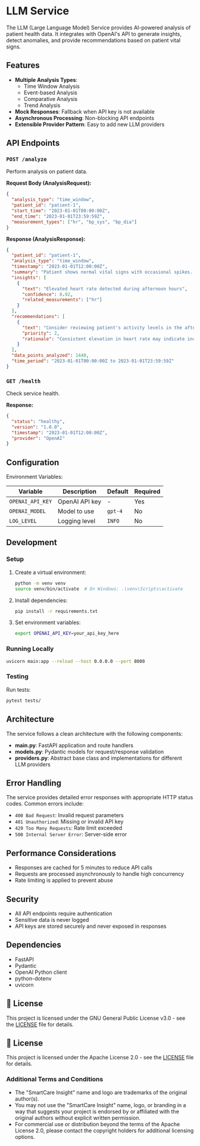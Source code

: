 # LLM Service

The LLM (Large Language Model) Service provides AI-powered analysis of patient health data. It integrates with OpenAI's API to generate insights, detect anomalies, and provide recommendations based on patient vital signs.

## Features

- **Multiple Analysis Types**:
  - Time Window Analysis
  - Event-based Analysis
  - Comparative Analysis
  - Trend Analysis
- **Mock Responses**: Fallback when API key is not available
- **Asynchronous Processing**: Non-blocking API endpoints
- **Extensible Provider Pattern**: Easy to add new LLM providers

## API Endpoints

### `POST /analyze`

Perform analysis on patient data.

**Request Body (AnalysisRequest):**
```json
{
  "analysis_type": "time_window",
  "patient_id": "patient-1",
  "start_time": "2023-01-01T00:00:00Z",
  "end_time": "2023-01-01T23:59:59Z",
  "measurement_types": ["hr", "bp_sys", "bp_dia"]
}
```

**Response (AnalysisResponse):**
```json
{
  "patient_id": "patient-1",
  "analysis_type": "time_window",
  "timestamp": "2023-01-01T12:00:00Z",
  "summary": "Patient shows normal vital signs with occasional spikes...",
  "insights": [
    {
      "text": "Elevated heart rate detected during afternoon hours",
      "confidence": 0.92,
      "related_measurements": ["hr"]
    }
  ],
  "recommendations": [
    {
      "text": "Consider reviewing patient's activity levels in the afternoon",
      "priority": 2,
      "rationale": "Consistent elevation in heart rate may indicate increased activity or stress"
    }
  ],
  "data_points_analyzed": 1440,
  "time_period": "2023-01-01T00:00:00Z to 2023-01-01T23:59:59Z"
}
```

### `GET /health`

Check service health.

**Response:**
```json
{
  "status": "healthy",
  "version": "1.0.0",
  "timestamp": "2023-01-01T12:00:00Z",
  "provider": "OpenAI"
}
```

## Configuration

Environment Variables:

| Variable | Description | Default | Required |
|----------|-------------|---------|----------|
| `OPENAI_API_KEY` | OpenAI API key | - | Yes |
| `OPENAI_MODEL` | Model to use | `gpt-4` | No |
| `LOG_LEVEL` | Logging level | `INFO` | No |

## Development

### Setup

1. Create a virtual environment:
   ```bash
   python -m venv venv
   source venv/bin/activate  # On Windows: .\venv\Scripts\activate
   ```

2. Install dependencies:
   ```bash
   pip install -r requirements.txt
   ```

3. Set environment variables:
   ```bash
   export OPENAI_API_KEY=your_api_key_here
   ```

### Running Locally

```bash
uvicorn main:app --reload --host 0.0.0.0 --port 8000
```

### Testing

Run tests:
```bash
pytest tests/
```

## Architecture

The service follows a clean architecture with the following components:

- **main.py**: FastAPI application and route handlers
- **models.py**: Pydantic models for request/response validation
- **providers.py**: Abstract base class and implementations for different LLM providers

## Error Handling

The service provides detailed error responses with appropriate HTTP status codes. Common errors include:

- `400 Bad Request`: Invalid request parameters
- `401 Unauthorized`: Missing or invalid API key
- `429 Too Many Requests`: Rate limit exceeded
- `500 Internal Server Error`: Server-side error

## Performance Considerations

- Responses are cached for 5 minutes to reduce API calls
- Requests are processed asynchronously to handle high concurrency
- Rate limiting is applied to prevent abuse

## Security

- All API endpoints require authentication
- Sensitive data is never logged
- API keys are stored securely and never exposed in responses

## Dependencies

- FastAPI
- Pydantic
- OpenAI Python client
- python-dotenv
- uvicorn

## 📄 License

This project is licensed under the GNU General Public License v3.0 - see the [LICENSE](LICENSE) file for details.


## 📜 License

This project is licensed under the Apache License 2.0 - see the [LICENSE](../../LICENSE) file for details.

### Additional Terms and Conditions

- The "SmartCare Insight" name and logo are trademarks of the original author(s).
- You may not use the "SmartCare Insight" name, logo, or branding in a way that suggests your project is endorsed by or affiliated with the original authors without explicit written permission.
- For commercial use or distribution beyond the terms of the Apache License 2.0, please contact the copyright holders for additional licensing options.
